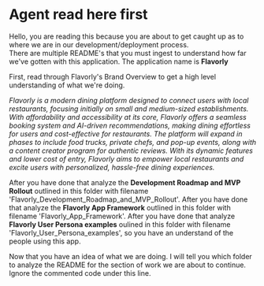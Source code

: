 # Agent read here first

Hello, you are reading this because you are about to get caught up as to where we are in our development/deployment process.  
There are multiple README's that you must ingest to understand how far we've gotten with this application.  The application name is **Flavorly**

First, read through Flavorly's Brand Overview to get a high level understanding of what we're doing.

*Flavorly is a modern dining platform designed to connect users with local restaurants, focusing initially on small and medium-sized establishments. With affordability and accessibility at its core, Flavorly offers a seamless booking system and AI-driven recommendations, making dining effortless for users and cost-effective for restaurants. The platform will expand in phases to include food trucks, private chefs, and pop-up events, along with a content creator program for authentic reviews. With its dynamic features and lower cost of entry, Flavorly aims to empower local restaurants and excite users with personalized, hassle-free dining experiences.*

After you have done that analyze the **Development Roadmap and MVP Rollout** outlined in this folder with filename 'Flavorly_Development_Roadmap_and_MVP_Rollout'.
After you have done that analyze the **Flavorly App Framework** outlined in this folder with filename 'Flavorly_App_Framework'.
After you have done that analyze **Flavorly User Persona examples** oulined in this folder with filename 'Flavorly_User_Persona_examples', so you have an understand of the people using this app.

Now that you have an idea of what we are doing.  I will tell you which folder to analyze the README for the section of work we are about to continue.
Ignore the commented code under this line.

<!-- Now you can analyze the current file structure of this project, outside of the 'agent_start' folder.
Go through each folder and see if there are README's in them. If there are not, then we have not started that point of the development process and they can be overlooked at the moment. If they have README's in them, analyze them thoughroughly and bring me any questions you may have. -->
